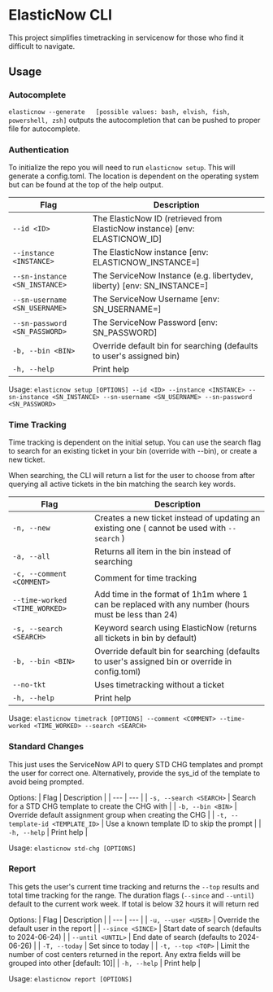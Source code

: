 # ElasticNow CLI

This project simplifies timetracking in servicenow for those who find it difficult to navigate.

## Usage

### Autocomplete

`elasticnow --generate   [possible values: bash, elvish, fish, powershell, zsh]` outputs the autocompletion that can be pushed to proper file for autocomplete.

### Authentication

To initialize the repo you will need to run `elasticnow setup`. This will generate a config.toml. The location is dependent on the operating system but can be found at the top of the help output.

| Flag                          | Description                                                                 |
| ----------------------------- | --------------------------------------------------------------------------- |
| `--id <ID>`                   | The ElasticNow ID (retrieved from ElasticNow instance) [env: ELASTICNOW_ID] |
| `--instance <INSTANCE>`       | The ElasticNow instance [env: ELASTICNOW_INSTANCE=]                         |
| `--sn-instance <SN_INSTANCE>` | The ServiceNow Instance (e.g. libertydev, liberty) [env: SN_INSTANCE=]      |
| `--sn-username <SN_USERNAME>` | The ServiceNow Username [env: SN_USERNAME=]                                 |
| `--sn-password <SN_PASSWORD>` | The ServiceNow Password [env: SN_PASSWORD]                                  |
| `-b, --bin <BIN>`             | Override default bin for searching (defaults to user's assigned bin)        |
| `-h, --help`                  | Print help                                                                  |

Usage: `elasticnow setup [OPTIONS] --id <ID> --instance <INSTANCE> --sn-instance <SN_INSTANCE> --sn-username <SN_USERNAME> --sn-password <SN_PASSWORD>`

### Time Tracking

Time tracking is dependent on the initial setup. You can use the search flag to search for an existing ticket in your bin (override with --bin), or create a new ticket.

When searching, the CLI will return a list for the user to choose from after querying all active tickets in the bin matching the search key words.

| Flag                          | Description                                                                                         |
| ----------------------------- | --------------------------------------------------------------------------------------------------- |
| `-n, --new`                   | Creates a new ticket instead of updating an existing one ( cannot be used with `--search` )         |
| `-a, --all`                   | Returns all item in the bin instead of searching                                                    |
| `-c, --comment <COMMENT>`     | Comment for time tracking                                                                           |
| `--time-worked <TIME_WORKED>` | Add time in the format of 1h1m where 1 can be replaced with any number (hours must be less than 24) |
| `-s, --search <SEARCH>`       | Keyword search using ElasticNow (returns all tickets in bin by default)                             |
| `-b, --bin <BIN>`             | Override default bin for searching (defaults to user's assigned bin or override in config.toml)     |
| `--no-tkt`                    | Uses timetracking without a ticket                                                                  |
| `-h, --help`                  | Print help                                                                                          |

Usage: `elasticnow timetrack [OPTIONS] --comment <COMMENT> --time-worked <TIME_WORKED> --search <SEARCH>`

### Standard Changes

This just uses the ServiceNow API to query STD CHG templates and prompt the user for correct one. Alternatively, provide the sys_id of the template to avoid being prompted.

Options:
| Flag | Description |
| --- | --- |
| `-s, --search <SEARCH>` | Search for a STD CHG template to create the CHG with |
| `-b, --bin <BIN>` | Override default assignment group when creating the CHG |
| `-t, --template-id <TEMPLATE_ID>` | Use a known template ID to skip the prompt |
| `-h, --help` | Print help |

Usage: `elasticnow std-chg [OPTIONS]`

### Report

This gets the user's current time tracking and returns the `--top` results and total time tracking for the range. The duration flags (`--since` and `--until`) default to the current work week. If total is below 32 hours it will return red

Options:
| Flag | Description |
| --- | --- |
| `-u, --user <USER>` | Override the default user in the report |
| `--since <SINCE>` | Start date of search (defaults to 2024-06-24) |
| `--until <UNTIL>` | End date of search (defaults to 2024-06-26) |
| `-T, --today` | Set since to today |
| `-t, --top <TOP>` | Limit the number of cost centers returned in the report. Any extra fields will be grouped into other [default: 10]|
| `-h, --help` | Print help |

Usage: `elasticnow report [OPTIONS]`

